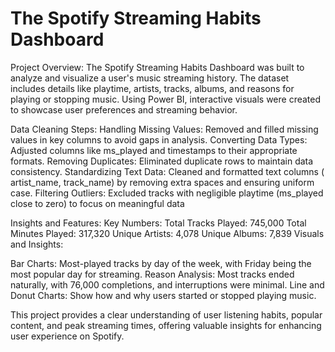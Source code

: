 # The Spotify Streaming Habits Dashboard

Project Overview:
The Spotify Streaming Habits Dashboard was built to analyze and visualize a user's music streaming history. The dataset includes details like playtime, artists, tracks, albums, and reasons for playing or stopping music. Using Power BI, interactive visuals were created to showcase user preferences and streaming behavior.

Data Cleaning Steps:
Handling Missing Values: Removed and filled missing values in key columns to avoid gaps in analysis.
Converting Data Types: Adjusted columns like ms_played and timestamps to their appropriate formats.
Removing Duplicates: Eliminated duplicate rows to maintain data consistency.
Standardizing Text Data: Cleaned and formatted text columns ( artist_name, track_name) by removing extra spaces and ensuring uniform case.
Filtering Outliers: Excluded tracks with negligible playtime (ms_played close to zero) to focus on meaningful data

Insights and Features:
Key Numbers:
Total Tracks Played: 745,000
Total Minutes Played: 317,320
Unique Artists: 4,078
Unique Albums: 7,839
Visuals and Insights:

Bar Charts: Most-played tracks by day of the week, with Friday being the most popular day for streaming.
Reason Analysis: Most tracks ended naturally, with 76,000 completions, and interruptions were minimal.
Line and Donut Charts: Show how and why users started or stopped playing music.

This project provides a clear understanding of user listening habits, popular content, and peak streaming times, offering valuable insights for enhancing user experience on Spotify.
